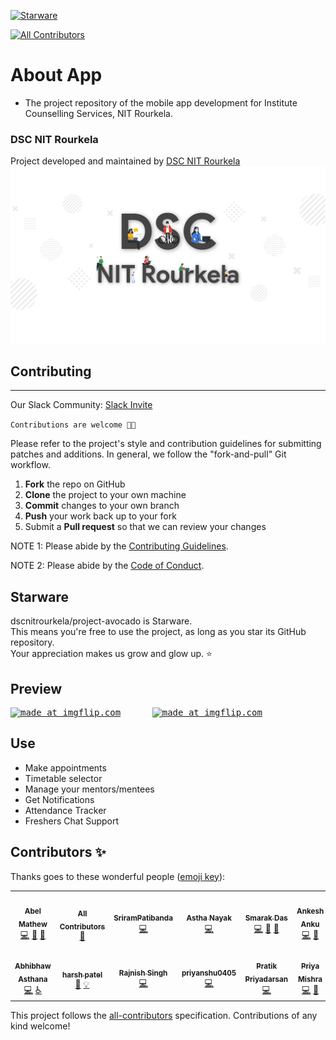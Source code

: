 [![Starware](https://img.shields.io/badge/Starware-⭐-black?labelColor=f9b00d)](https://github.com/zepfietje/starware)
<!-- ALL-CONTRIBUTORS-BADGE:START - Do not remove or modify this section -->
[![All Contributors](https://img.shields.io/badge/all_contributors-14-orange.svg?style=flat-square)](#contributors-)
<!-- ALL-CONTRIBUTORS-BADGE:END -->

# About App
- The project repository of the mobile app development for Institute Counselling Services, NIT Rourkela.


### DSC NIT Rourkela
Project developed and maintained by [DSC NIT Rourkela](https://dscnitrourkela.org/)
![DSC NIT Rourkela Cover Image](./RepoCover.png)

## Contributing 
------------
Our Slack Community: [Slack Invite](http://bit.ly/NITRDevs) <br>

`Contributions are welcome 🎉🎉`

Please refer to the project's style and contribution guidelines for submitting patches and additions. In general, we follow the "fork-and-pull" Git workflow.

 1. **Fork** the repo on GitHub
 2. **Clone** the project to your own machine
 3. **Commit** changes to your own branch
 4. **Push** your work back up to your fork
 5. Submit a **Pull request** so that we can review your changes

NOTE 1: Please abide by the [Contributing Guidelines](https://github.com/dscnitrourkela/project-avocado/blob/master/CONTRIBUTING.md).

NOTE 2: Please abide by the [Code of Conduct](https://github.com/dscnitrourkela/project-avocado/blob/master/CODE_OF_CONDUCT.md).


## Starware

dscnitrourkela/project-avocado is Starware.  
This means you're free to use the project, as long as you star its GitHub repository.  
Your appreciation makes us grow and glow up. ⭐

## Preview
<pre>
<a href="https://imgflip.com/gif/3cftti"><img src="https://i.imgflip.com/3cftti.gif" title="made at imgflip.com"/></a>      <a href="https://imgflip.com/gif/3cftvz"><img src="https://i.imgflip.com/3cftvz.gif" title="made at imgflip.com"/></a>
</pre>

## Use
- Make appointments
- Timetable selector
- Manage your mentors/mentees
- Get Notifications
- Attendance Tracker
- Freshers Chat Support

## Contributors ✨

Thanks goes to these wonderful people ([emoji key](https://allcontributors.org/docs/en/emoji-key)):

<!-- ALL-CONTRIBUTORS-LIST:START - Do not remove or modify this section -->
<!-- prettier-ignore-start -->
<!-- markdownlint-disable -->
<table>
  <tr>
    <td align="center"><a href="https://designrknight-website.web.app/"><img src="https://avatars0.githubusercontent.com/u/27865704?v=4?s=100" width="100px;" alt=""/><br /><sub><b>Abel Mathew</b></sub></a><br /><a href="https://github.com/dscnitrourkela/project-avocado/commits?author=DesignrKnight" title="Code">💻</a> <a href="#projectManagement-DesignrKnight" title="Project Management">📆</a> <a href="#maintenance-DesignrKnight" title="Maintenance">🚧</a></td>
    <td align="center"><a href="https://allcontributors.org"><img src="https://avatars1.githubusercontent.com/u/46410174?v=4?s=100" width="100px;" alt=""/><br /><sub><b>All Contributors</b></sub></a><br /><a href="#tool-all-contributors" title="Tools">🔧</a></td>
    <td align="center"><a href="https://www.linkedin.com/in/patibanda-sriram-237a0b193/"><img src="https://avatars3.githubusercontent.com/u/56649197?v=4?s=100" width="100px;" alt=""/><br /><sub><b>SriramPatibanda</b></sub></a><br /><a href="https://github.com/dscnitrourkela/project-avocado/commits?author=SriramPatibanda" title="Code">💻</a></td>
    <td align="center"><a href="https://github.com/nayakastha"><img src="https://avatars0.githubusercontent.com/u/58568514?v=4?s=100" width="100px;" alt=""/><br /><sub><b>Astha Nayak</b></sub></a><br /><a href="https://github.com/dscnitrourkela/project-avocado/commits?author=nayakastha" title="Code">💻</a></td>
    <td align="center"><a href="https://github.com/Thesmader"><img src="https://avatars2.githubusercontent.com/u/34758667?v=4?s=100" width="100px;" alt=""/><br /><sub><b>Smarak Das</b></sub></a><br /><a href="https://github.com/dscnitrourkela/project-avocado/commits?author=Thesmader" title="Code">💻</a> <a href="#projectManagement-Thesmader" title="Project Management">📆</a> <a href="#maintenance-Thesmader" title="Maintenance">🚧</a></td>
    <td align="center"><a href="https://github.com/ankank30"><img src="https://avatars3.githubusercontent.com/u/35187467?v=4?s=100" width="100px;" alt=""/><br /><sub><b>Ankesh Anku</b></sub></a><br /><a href="https://github.com/dscnitrourkela/project-avocado/commits?author=ankank30" title="Code">💻</a> <a href="#projectManagement-ankank30" title="Project Management">📆</a></td>
    <td align="center"><a href="https://github.com/Chinmay-KB"><img src="https://avatars0.githubusercontent.com/u/13520364?v=4?s=100" width="100px;" alt=""/><br /><sub><b>Chinmay Kabi</b></sub></a><br /><a href="https://github.com/dscnitrourkela/project-avocado/commits?author=Chinmay-KB" title="Code">💻</a> <a href="#projectManagement-Chinmay-KB" title="Project Management">📆</a> <a href="#platform-Chinmay-KB" title="Packaging/porting to new platform">📦</a></td>
  </tr>
  <tr>
    <td align="center"><a href="https://abhibhaw.team"><img src="https://avatars3.githubusercontent.com/u/39991296?v=4?s=100" width="100px;" alt=""/><br /><sub><b>Abhibhaw Asthana</b></sub></a><br /><a href="https://github.com/dscnitrourkela/project-avocado/commits?author=abhibhaw" title="Code">💻</a> <a href="#a11y-abhibhaw" title="Accessibility">️️️️♿️</a></td>
    <td align="center"><a href="http://harshpatel.netlify.app"><img src="https://avatars1.githubusercontent.com/u/44067918?v=4?s=100" width="100px;" alt=""/><br /><sub><b>harsh patel</b></sub></a><br /><a href="https://github.com/dscnitrourkela/project-avocado/commits?author=hkp27299" title="Documentation">📖</a> <a href="#example-hkp27299" title="Examples">💡</a></td>
    <td align="center"><a href="https://github.com/rajnis09"><img src="https://avatars2.githubusercontent.com/u/46453101?v=4?s=100" width="100px;" alt=""/><br /><sub><b>Rajnish Singh</b></sub></a><br /><a href="https://github.com/dscnitrourkela/project-avocado/commits?author=rajnis09" title="Code">💻</a></td>
    <td align="center"><a href="https://github.com/priyanshu0405"><img src="https://avatars0.githubusercontent.com/u/58037946?v=4?s=100" width="100px;" alt=""/><br /><sub><b>priyanshu0405</b></sub></a><br /><a href="https://github.com/dscnitrourkela/project-avocado/commits?author=priyanshu0405" title="Code">💻</a></td>
    <td align="center"><a href="https://sites.google.com/view/pratik-priyadarsan-third-year/home?authuser=0"><img src="https://avatars3.githubusercontent.com/u/53232687?v=4?s=100" width="100px;" alt=""/><br /><sub><b>Pratik Priyadarsan</b></sub></a><br /><a href="https://github.com/dscnitrourkela/project-avocado/commits?author=pratik0197" title="Code">💻</a></td>
    <td align="center"><a href="https://github.com/Priya-81199"><img src="https://avatars2.githubusercontent.com/u/46104353?v=4?s=100" width="100px;" alt=""/><br /><sub><b>Priya Mishra</b></sub></a><br /><a href="https://github.com/dscnitrourkela/project-avocado/commits?author=Priya-81199" title="Code">💻</a> <a href="#maintenance-Priya-81199" title="Maintenance">🚧</a></td>
    <td align="center"><a href="https://github.com/haru-02"><img src="https://avatars2.githubusercontent.com/u/56230164?v=4?s=100" width="100px;" alt=""/><br /><sub><b>Rahul Balaji</b></sub></a><br /><a href="https://github.com/dscnitrourkela/project-avocado/commits?author=haru-02" title="Code">💻</a> <a href="#maintenance-haru-02" title="Maintenance">🚧</a></td>
  </tr>
</table>

<!-- markdownlint-restore -->
<!-- prettier-ignore-end -->

<!-- ALL-CONTRIBUTORS-LIST:END -->

This project follows the [all-contributors](https://github.com/all-contributors/all-contributors) specification. Contributions of any kind welcome!
